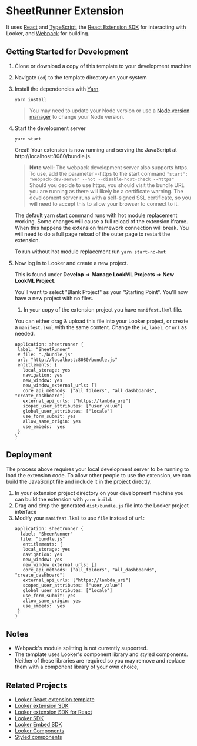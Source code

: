 # SheetRunner Extension


It uses [React](https://reactjs.org/) and [TypeScript](https://www.typescriptlang.org/), the [React Extension SDK](https://github.com/looker-open-source/extension-sdk-react) for interacting with Looker, and [Webpack](https://webpack.js.org/) for building.

## Getting Started for Development

1. Clone or download a copy of this template to your development machine

2. Navigate (`cd`) to the template directory on your system

3. Install the dependencies with [Yarn](https://yarnpkg.com/).

   ```
   yarn install
   ```

   > You may need to update your Node version or use a [Node version manager](https://github.com/nvm-sh/nvm) to change your Node version.

4) Start the development server

   ```
   yarn start
   ```

   Great! Your extension is now running and serving the JavaScript at http://localhost:8080/bundle.js.

   > **Note well:** The webpack development server also supports https. To use, add the parameter --https to the start command
   > `"start": "webpack-dev-server --hot --disable-host-check --https"`
   > Should you decide to use https, you should visit the bundle URL you are running as there will likely be a certificate warning. The development server runs with a self-signed SSL certificate, so you will need to accept this to allow your browser to connect to it.

   The default yarn start command runs with hot module replacement working. Some changes will cause a full reload of the extension iframe. When this happens the extension framework connection will break. You will need to do a full page reload of the outer page to restart
   the extension.

   To run without hot module replacement run `yarn start-no-hot`

5) Now log in to Looker and create a new project.

   This is found under **Develop** => **Manage LookML Projects** => **New LookML Project**.

   You'll want to select "Blank Project" as your "Starting Point". You'll now have a new project with no files.

   1. In your copy of the extension project you have `manifest.lkml` file.

   You can either drag & upload this file into your Looker project, or create a `manifest.lkml` with the same content. Change the `id`, `label`, or `url` as needed.

   ```
   application: sheetrunner {
    label: "SheetRunner"
    # file: "./bundle.js"
    url: "http://localhost:8080/bundle.js"
    entitlements: {
      local_storage: yes
      navigation: yes
      new_window: yes
      new_window_external_urls: []
      core_api_methods: ["all_folders", "all_dashboards", "create_dashboard"]
      external_api_urls: ["https://lambda_uri"]
      scoped_user_attributes: ["user_value"]
      global_user_attributes: ["locale"]
      use_form_submit: yes
      allow_same_origin: yes
      use_embeds:  yes
    }
   }
   ```

## Deployment

The process above requires your local development server to be running to load the extension code. To allow other people to use the extension, we can build the JavaScript file and include it in the project directly.

1. In your extension project directory on your development machine you can build the extension with `yarn build`.
2. Drag and drop the generated `dist/bundle.js` file into the Looker project interface
3. Modify your `manifest.lkml` to use `file` instead of `url`:
   ```
   application: sheetrunner {
     label: "SheerRunner"
     file: "bundle.js"
      entitlements: {
      local_storage: yes
      navigation: yes
      new_window: yes
      new_window_external_urls: []
      core_api_methods: ["all_folders", "all_dashboards", "create_dashboard"]
      external_api_urls: ["https://lambda_uri"]
      scoped_user_attributes: ["user_value"]
      global_user_attributes: ["locale"]
      use_form_submit: yes
      allow_same_origin: yes
      use_embeds:  yes
    }
   }
   ```

## Notes

- Webpack's module splitting is not currently supported.
- The template uses Looker's component library and styled components. Neither of these libraries are required so you may remove and replace them with a component library of your own choice,

## Related Projects

- [Looker React extension template](https://github.com/looker-open-source/extension-template-react)
- [Looker extension SDK](https://www.npmjs.com/package/@looker/extension-sdk)
- [Looker extension SDK for React](https://www.npmjs.com/package/@looker/extension-sdk-react)
- [Looker SDK](https://www.npmjs.com/package/@looker/sdk)
- [Looker Embed SDK](https://github.com/looker-open-source/embed-sdk)
- [Looker Components](https://components.looker.com/)
- [Styled components](https://www.styled-components.com/docs)

